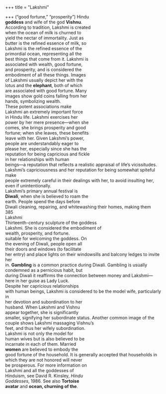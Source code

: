 +++
title = "Lakshmi"

+++
(“good fortune,” “prosperity”) Hindu  
**goddess** and wife of the god **Vishnu**.  
According to tradition, Lakshmi is created  
when the ocean of milk is churned to  
yield the nectar of immortality. Just as  
butter is the refined essence of milk, so  
Lakshmi is the refined essence of the  
primordial ocean, representing all the  
best things that come from it. Lakshmi is  
associated with wealth, good fortune,  
and prosperity, and is considered the  
embodiment of all these things. Images  
of Lakshmi usually depict her with the  
lotus and the **elephant**, both of which  
are associated with good fortune. Many  
images show gold coins falling from her  
hands, symbolizing wealth.  
These potent associations make  
Lakshmi an extremely important force  
in Hindu life. Lakshmi exercises her  
power by her mere presence—when she  
comes, she brings prosperity and good  
fortune; when she leaves, these benefits  
leave with her. Given Lakshmi’s power,  
people are understandably eager to  
please her, especially since she has the  
reputation for being capricious and fickle  
in her relationships with human  
beings—a reputation that reflects a realistic appraisal of life’s vicissitudes.  
Lakshmi’s capriciousness and her reputation for being somewhat spiteful make  
people extremely careful in their dealings with her, to avoid insulting her,  
even if unintentionally.  
Lakshmi’s primary annual festival is  
**Diwali**, when she is believed to roam the  
earth. People spend the days before  
Diwali cleaning, repairing, and whitewashing their homes, making them  
385  
Lakshmi  
Thirteenth-century sculpture of the goddess  
Lakshmi. She is considered the embodiment of  
wealth, prosperity, and fortune.  
suitable for welcoming the goddess. On  
the evening of Diwali, people open all  
their doors and windows (to facilitate  
her entry) and place lights on their windowsills and balcony ledges to invite her  
in. **Gambling** is a common practice during Diwali. Gambling is usually condemned as a pernicious habit, but  
during Diwali it reaffirms the connection between money and Lakshmi—  
here in her guise as Lady Luck.  
Despite her capricious relationships  
with human beings, Lakshmi is considered to be the model wife, particularly in  
her devotion and subordination to her  
husband. When Lakshmi and Vishnu  
appear together, she is significantly  
smaller, signifying her subordinate status. Another common image of the couple shows Lakshmi massaging Vishnu’s  
feet, and thus her wifely subordination.  
Lakshmi is not only the model for  
human wives but is also believed to be  
incarnate in each of them. Married  
**women** are believed to embody the  
good fortune of the household. It is generally accepted that households in  
which they are not honored will never  
be prosperous. For more information on  
Lakshmi and all the goddesses of  
Hinduism, see David R. Kinsley, *Hindu*  
*Goddesses*, 1986. See also **Tortoise**  
**avatar** and **ocean, churning of the**.